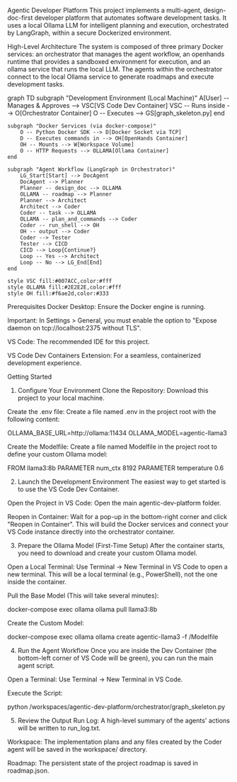 Agentic Developer Platform
This project implements a multi-agent, design-doc-first developer platform that automates software development tasks. It uses a local Ollama LLM for intelligent planning and execution, orchestrated by LangGraph, within a secure Dockerized environment.

High-Level Architecture
The system is composed of three primary Docker services: an orchestrator that manages the agent workflow, an openhands runtime that provides a sandboxed environment for execution, and an ollama service that runs the local LLM. The agents within the orchestrator connect to the local Ollama service to generate roadmaps and execute development tasks.

graph TD
    subgraph "Development Environment (Local Machine)"
        A[User] -- Manages & Approves --> VSC[VS Code Dev Container]
        VSC -- Runs inside --> O[Orchestrator Container]
        O -- Executes --> GS[graph_skeleton.py]
    end

    subgraph "Docker Services (via docker-compose)"
        O -- Python Docker SDK --> D[Docker Socket via TCP]
        D -- Executes commands in --> OH[OpenHands Container]
        OH -- Mounts --> W[Workspace Volume]
        O -- HTTP Requests --> OLLAMA[Ollama Container]
    end
    
    subgraph "Agent Workflow (LangGraph in Orchestrator)"
        LG_Start[Start] --> DocAgent
        DocAgent --> Planner
        Planner -- design_doc --> OLLAMA
        OLLAMA -- roadmap --> Planner
        Planner --> Architect
        Architect --> Coder
        Coder -- task --> OLLAMA
        OLLAMA -- plan_and_commands --> Coder
        Coder -- run_shell --> OH
        OH -- output --> Coder
        Coder --> Tester
        Tester --> CICD
        CICD --> Loop{Continue?}
        Loop -- Yes --> Architect
        Loop -- No --> LG_End[End]
    end

    style VSC fill:#007ACC,color:#fff
    style OLLAMA fill:#2E2E2E,color:#fff
    style OH fill:#f6ae2d,color:#333

Prerequisites
Docker Desktop: Ensure the Docker engine is running.

Important: In Settings > General, you must enable the option to "Expose daemon on tcp://localhost:2375 without TLS".

VS Code: The recommended IDE for this project.

VS Code Dev Containers Extension: For a seamless, containerized development experience.

Getting Started
1. Configure Your Environment
Clone the Repository: Download this project to your local machine.

Create the .env file: Create a file named .env in the project root with the following content:

OLLAMA_BASE_URL=http://ollama:11434
OLLAMA_MODEL=agentic-llama3

Create the Modelfile: Create a file named Modelfile in the project root to define your custom Ollama model:

FROM llama3:8b
PARAMETER num_ctx 8192
PARAMETER temperature 0.6

2. Launch the Development Environment
The easiest way to get started is to use the VS Code Dev Container.

Open the Project in VS Code: Open the main agentic-dev-platform folder.

Reopen in Container: Wait for a pop-up in the bottom-right corner and click "Reopen in Container". This will build the Docker services and connect your VS Code instance directly into the orchestrator container.

3. Prepare the Ollama Model (First-Time Setup)
After the container starts, you need to download and create your custom Ollama model.

Open a Local Terminal: Use Terminal -> New Terminal in VS Code to open a new terminal. This will be a local terminal (e.g., PowerShell), not the one inside the container.

Pull the Base Model (This will take several minutes):

docker-compose exec ollama ollama pull llama3:8b

Create the Custom Model:

docker-compose exec ollama ollama create agentic-llama3 -f /Modelfile

4. Run the Agent Workflow
Once you are inside the Dev Container (the bottom-left corner of VS Code will be green), you can run the main agent script.

Open a Terminal: Use Terminal -> New Terminal in VS Code.

Execute the Script:

python /workspaces/agentic-dev-platform/orchestrator/graph_skeleton.py

5. Review the Output
Run Log: A high-level summary of the agents' actions will be written to run_log.txt.

Workspace: The implementation plans and any files created by the Coder agent will be saved in the workspace/ directory.

Roadmap: The persistent state of the project roadmap is saved in roadmap.json.